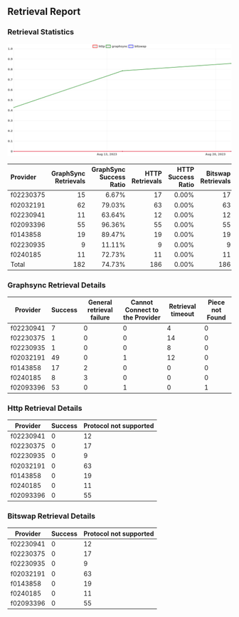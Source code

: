 ## Retrieval Report
### Retrieval Statistics
<img src="https://raw.githubusercontent.com/data-preservation-programs/filplus-checker-assets/main/filecoin-project/filecoin-plus-large-datasets/issues/2067/1692865800152.png"/>

| Provider  | GraphSync Retrievals | GraphSync Success Ratio | HTTP Retrievals | HTTP Success Ratio | Bitswap Retrievals | Bitswap Success Ratio |
| :-------- | -------------------: | ----------------------: | --------------: | -----------------: | -----------------: | --------------------: |
| f02230375 |                   15 |                   6.67% |              17 |              0.00% |                 17 |                 0.00% |
| f02032191 |                   62 |                  79.03% |              63 |              0.00% |                 63 |                 0.00% |
| f02230941 |                   11 |                  63.64% |              12 |              0.00% |                 12 |                 0.00% |
| f02093396 |                   55 |                  96.36% |              55 |              0.00% |                 55 |                 0.00% |
| f0143858  |                   19 |                  89.47% |              19 |              0.00% |                 19 |                 0.00% |
| f02230935 |                    9 |                  11.11% |               9 |              0.00% |                  9 |                 0.00% |
| f0240185  |                   11 |                  72.73% |              11 |              0.00% |                 11 |                 0.00% |
| Total     |                  182 |                  74.73% |             186 |              0.00% |                186 |                 0.00% |

### Graphsync Retrieval Details
| Provider  | Success | General retrieval failure | Cannot Connect to the Provider | Retrieval timeout | Piece not Found |
| --------- | ------- | ------------------------- | ------------------------------ | ----------------- | --------------- |
| f02230941 | 7       | 0                         | 0                              | 4                 | 0               |
| f02230375 | 1       | 0                         | 0                              | 14                | 0               |
| f02230935 | 1       | 0                         | 0                              | 8                 | 0               |
| f02032191 | 49      | 0                         | 1                              | 12                | 0               |
| f0143858  | 17      | 2                         | 0                              | 0                 | 0               |
| f0240185  | 8       | 3                         | 0                              | 0                 | 0               |
| f02093396 | 53      | 0                         | 1                              | 0                 | 1               |

### Http Retrieval Details
| Provider  | Success | Protocol not supported |
| --------- | ------- | ---------------------- |
| f02230941 | 0       | 12                     |
| f02230375 | 0       | 17                     |
| f02230935 | 0       | 9                      |
| f02032191 | 0       | 63                     |
| f0143858  | 0       | 19                     |
| f0240185  | 0       | 11                     |
| f02093396 | 0       | 55                     |

### Bitswap Retrieval Details
| Provider  | Success | Protocol not supported |
| --------- | ------- | ---------------------- |
| f02230941 | 0       | 12                     |
| f02230375 | 0       | 17                     |
| f02230935 | 0       | 9                      |
| f02032191 | 0       | 63                     |
| f0143858  | 0       | 19                     |
| f0240185  | 0       | 11                     |
| f02093396 | 0       | 55                     |
